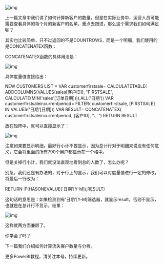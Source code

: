 ![img](https://mmbiz.qpic.cn/mmbiz_png/OyXiackVTfOj38MKXWZg0vjhlB17C6MkXK4QaLAMz4gKyh1eex9kKz6xeLX0vKaDYml2gQ0Q3XQhF7nvE51sR7g/640?wx_fmt=png)

上一篇文章中我们讲了如何计算新客户的数量，但是在实际业务中，运营人员可能需要查看具体的每个月的新客户的名单，重点去跟进，那么这个需求我们如何满足呢？



其实也比较简单，只不过返回的不是COUNTROWS，而是一个明细，我们使用的是CONCATENATEX函数：

CONCATENATEX函数的具体用法是：

![img](https://mmbiz.qpic.cn/mmbiz_png/OyXiackVTfOj38MKXWZg0vjhlB17C6MkX6T73yNk5uVKe5e6o5HmV1HbSpf0lZ5Dicv98FctgeBoyVlpY1OUgTjg/640?wx_fmt=png)

具体度量值直接给出：

NEW CUSTOMERS LIST = 
VAR customerfirstsale=
  CALCULATETABLE(
    ADDCOLUMNS(VALUES(sales[客户ID]),
    "FIRSTSALE",
    CALCULATE(MIN('sales'[订单日期]))),ALL('日期'))
VAR customerfirstsaleincurrentperiod=
  FILTER(
    customerfirstsale,
    [FIRSTSALE] IN VALUES('日期'[日期]))
VAR RESULT=
  CONCATENATEX(
  customerfirstsaleincurrentperiod,
  [客户ID],
  "、")
RETURN RESULT



放在矩阵中，就可以直接显示了：

![img](https://mmbiz.qpic.cn/mmbiz_png/OyXiackVTfOj38MKXWZg0vjhlB17C6MkXPoXoFIU8FXcJ6q0moj1t9UrA9ohjaKoxia4SmKMvohs2w21F3zgibn0w/640?wx_fmt=png)

注意如果要显示明细，最好行小计不要显示，因为总计行对于明细来说没有任何意义，它会将里面的所有790个用户都显示在一个格中。

但是关掉行小计，我们就没法直观地看到总的人数了，怎么办呢？

别急，我们还是有办法的，对于行上的显示，我们可以对度量值进行一定的修改，将最后一行改为：

RETURN IF(HASONEVALUE('日期'[Y-M]),RESULT)

这句话的意思是：如果检测到有'日期'[Y-M]筛选器，就显示result，否则不显示，也就是在总计行不显示，结果：

![img](https://mmbiz.qpic.cn/mmbiz_png/OyXiackVTfOj38MKXWZg0vjhlB17C6MkXpM04SSAQF1TtwUUwXE8TVBzCxVzpjFsZ72g4TJAWibibZxX3yDpYsDicQ/640?wx_fmt=png)



这样就两方面兼顾了。

你学会了吗？



下一篇我们介绍如何计算流失客户数量与分析。

更多PowerBI教程，清关注本号，持续更新。
